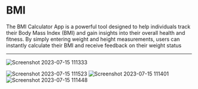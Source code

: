 # BMI


The BMI Calculator App is a powerful tool designed to help individuals track their Body Mass Index (BMI) and gain insights into their overall health and fitness. By simply entering weight and height measurements, users can instantly calculate their BMI and receive feedback on their weight status

---
![Screenshot 2023-07-15 111333](https://github.com/AyushGinoya/BMI/assets/124197069/d476cb17-2e9e-478b-a5f1-297c49f0b910)

![Screenshot 2023-07-15 111523](https://github.com/AyushGinoya/BMI/assets/124197069/9a52d4d9-a126-490f-a74f-bf298d517342)
![Screenshot 2023-07-15 111401](https://github.com/AyushGinoya/BMI/assets/124197069/825de848-cbe2-4ba7-bbf4-8e86ba33653f)
![Screenshot 2023-07-15 111448](https://github.com/AyushGinoya/BMI/assets/124197069/de734b47-b58c-4a96-a81d-51f40eace714)
